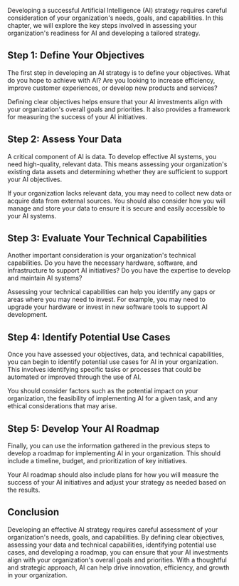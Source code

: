 
Developing a successful Artificial Intelligence (AI) strategy requires careful consideration of your organization's needs, goals, and capabilities. In this chapter, we will explore the key steps involved in assessing your organization's readiness for AI and developing a tailored strategy.

Step 1: Define Your Objectives
------------------------------

The first step in developing an AI strategy is to define your objectives. What do you hope to achieve with AI? Are you looking to increase efficiency, improve customer experiences, or develop new products and services?

Defining clear objectives helps ensure that your AI investments align with your organization's overall goals and priorities. It also provides a framework for measuring the success of your AI initiatives.

Step 2: Assess Your Data
------------------------

A critical component of AI is data. To develop effective AI systems, you need high-quality, relevant data. This means assessing your organization's existing data assets and determining whether they are sufficient to support your AI objectives.

If your organization lacks relevant data, you may need to collect new data or acquire data from external sources. You should also consider how you will manage and store your data to ensure it is secure and easily accessible to your AI systems.

Step 3: Evaluate Your Technical Capabilities
--------------------------------------------

Another important consideration is your organization's technical capabilities. Do you have the necessary hardware, software, and infrastructure to support AI initiatives? Do you have the expertise to develop and maintain AI systems?

Assessing your technical capabilities can help you identify any gaps or areas where you may need to invest. For example, you may need to upgrade your hardware or invest in new software tools to support AI development.

Step 4: Identify Potential Use Cases
------------------------------------

Once you have assessed your objectives, data, and technical capabilities, you can begin to identify potential use cases for AI in your organization. This involves identifying specific tasks or processes that could be automated or improved through the use of AI.

You should consider factors such as the potential impact on your organization, the feasibility of implementing AI for a given task, and any ethical considerations that may arise.

Step 5: Develop Your AI Roadmap
-------------------------------

Finally, you can use the information gathered in the previous steps to develop a roadmap for implementing AI in your organization. This should include a timeline, budget, and prioritization of key initiatives.

Your AI roadmap should also include plans for how you will measure the success of your AI initiatives and adjust your strategy as needed based on the results.

Conclusion
----------

Developing an effective AI strategy requires careful assessment of your organization's needs, goals, and capabilities. By defining clear objectives, assessing your data and technical capabilities, identifying potential use cases, and developing a roadmap, you can ensure that your AI investments align with your organization's overall goals and priorities. With a thoughtful and strategic approach, AI can help drive innovation, efficiency, and growth in your organization.
